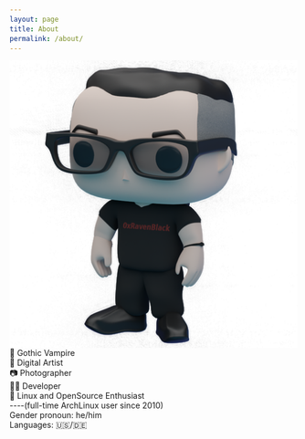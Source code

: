 ```yaml
---
layout: page
title: About
permalink: /about/
---
```

<img align="left" src="https://raw.githubusercontent.com/0xRavenBlack/0xRavenBlack.github.io/main/images/about/about_avatar_full.png" />

🦇 Gothic Vampire \
🎨 Digital Artist \
📷 Photographer \
👨‍💻 Developer \
🐧 Linux and OpenSource Enthusiast \
----(full-time ArchLinux user since 2010)
<br /> 
Gender pronoun: he/him \
Languages: 🇺🇸/🇩🇪 

<br style="clear:left" />